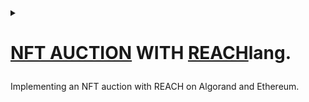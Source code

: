 <details>
<summary>
<h1>

[NFT AUCTION](https://github.com/BMscis/reach-tutorial/) WITH [REACH](https://docs.reach.sh/#reach-top)lang.
</h1>

Implementing an NFT auction with REACH on Algorand and Ethereum.
</summary>
<p>
<ol>
<li>
<details>
<summary>
<h2>
Introduction.
</h2>

What we are going to make.
</summary>
<p>

<ol>
<li>
<details>
<summary>
<h3>

Walk Through.
</h3>

Let's summarize what we will be implementing.
</summary>
<p>

1. A `Auctioneer` will initialize the contract and provide three variables:

    - An NFT Token.
    - An initial bid.
    - A time limit.

2. Once these variables are provided, the `Auctioneer` will then publish the contract onto the blockchain.

3. Thereafter, a `Bidder` will be able to connect to the contract and view the `token_id`, `initial_bid`, and `time_limit`.

4. If the `Bidder` accepts the wager, the `Bidder` will place a bid and call the backend.

5. The auction will continue until time-lapse hits.

6. At timeout :
    - The winner will receive the NFT.
    - The `Auctioneer` will receive the highest bid.
    - All `Bidders` who lost the auction will receive their funds back.

> NOTE :
> The `Auctioneer` is anyone who deploys the contract.

> The `Auctioneer` is a participant class that can take any acceptable variable name.

</p>
</details>
</li>
</ol>

</p>
</details>
</li>

<li>
<details>
<summary>
<h2>
Implementing the Backend.
</h2>

Let's see how we'll implement the reach backend.
</summary>
<p>

<ol>
<li>
<details>
<summary>
<h3>
        
Adding Reach [Expressions](https://docs.reach.sh/rsh/appinit/#ref-programs-appinit-exprs).
        
</h3>

Here we are going to add the various reach [initialization](https://docs.reach.sh/rsh/appinit/#init) options.
</summary>
<p>

<ol>
<li>

<details>
<summary>
<h4>

Creating a [Reach App](https://docs.reach.sh/rsh/module/#rsh_Reach.App)

</h4>
</summary>
<p>

**Reach.App** will contain all the code that we will need to create our contract.
> Let's add this into an `index.rsh` file.
```javascript
'reach 0.1';

export const main = Reach.App(() => {
    //setoptions
})

init();
```
***Let's go through the code to see what is happening.***
+ `reach 0.1;` indicates that this is a Reach program. You'll always have this at the top of every program.

+ `export const main` defines the main export from the program. When you compile, this is what the compiler will look at.

+  `init()` marks the deployment of the Reach program, which allows the program to start doing things.

</p>
</details>

</li>
<li>

<details>
<summary>
<h4>

Adding a [Participant](https://docs.reach.sh/model/#term_participant)
</h4>

A [Participant](https://docs.reach.sh/model/#term_participant) is a logical actor who takes part in a DApp and is associated with an account on the consensus network.

</summary>
<p>

A **Participant** is a class that represent an account connected to the contract as well as a user connected to the frontend.

```javascript
const Auctioneer = Participant('Auctioneer', {
        //Implement Auctioneer interact interface here.
});
```
***In this instance :***

- We are creating a `Participant` class called `Auctioneer`. 
- The `Auctioneer` will be the deployer of the contract onto the blockchain.

</p>
</details>

</li>

<li>
<details>
<summary>
<h4>

Adding it all to [`index.rsh`](https://raw.githubusercontent.com/BMscis/reach-tutorial/Documentation/Tutorial/Chapters/backend/1.AddingAParticipant/index.rsh)
</h4>

Let's add what we have so far into [`index.rsh`](https://raw.githubusercontent.com/BMscis/reach-tutorial/Documentation/Tutorial/Chapters/backend/1.AddingAParticipant/index.rsh).
</summary>
<p>

```javascript
'reach 0.1';

export const main = Reach.App(() => {

    //++ Add Auctioneer.
    const Auctioneer = Participant('Auctioneer', {
        //Implement Auctioneer interact interface here.
    });

    init();
});
```
> Note that functions added onto the Participant can only be called by the backend.
</p>
</li>
<li>

<details>
<summary>
<h4>

Adding a `Participant` Interface.
</h4>

In the next step, we'll add the auctioneer interface that will interact with
the frontend.

</summary>
<p>

- In order to implement the **Auction** the `Auctioneer` will have to  provide the following :

    > + An NFT token to be auctioned.
    > + A starting price for the auction.
    > + A duration for the auction.

- Once the `Auctioneer` provides this information, any `Bidder` can view the deployed contract on the blockchain.

***Let's add a function `getSale` in `index.rsh` that does just that.***

1. The `Auctioneer` will be responsible for providing NFT data from the frontend. So let's add this function to the Creators interface and call it `getSale()`.
    ```javascript
    //++ Add getSale function.
    getSale: Fun([], Object({
        nftId: Token,
        minBid: UInt,
        lenInBlocks: UInt,
    })),
    ```
    Let's decipher the `getSale()` function :
    > - `Fun([], UInt)` is a Reach function that takes no arguments and returns a UInt.

    > - `Object({nftId: Token,minBid: UInt,lenInBlocks: UInt,})` is a Reach object that has the following properties :
    
    > - `nftId` is `Type` token.
    > - `minBid` is `Type` UInt.
    > - `lenInBlocks` is `Type` UInt.

- Therefore, the `getSale()` function will be called by the backend, and it will expect the frontend to return an `Object` with the following properties :
    - `nftId`.
    - `minBid`.
    - `lenInBlocks`.

2. Once the contract has been published onto the blockchain, we will need to notify the `Auctioneer`'s frontend that the auction is ready to be deployed.

    ```javascript
    //++ Add auctionReady function.
    auctionReady: Fun([], Null)
    ```
3. We also need to allow the Auctioneer to see each bid in the auction.

    - SeeBid sends a `Bidder`.`Address` and the latest bid `UInt` to the frontend.

    ```javascript
    //++ Add seeBid function.
    seeBid: Fun([Address, UInt], Null),
    ```

4. Finally, we will also allow the auctioneer to see the outcome of the auction.

    ```javascript
    //++ Add showOutcome function.
    seeOutcome: Fun([], Object({
        winner: Address,
        bid: UInt,
    })),
    ```
    > `SeeOutcome` sends the winner `Address` and the bid `UInt` to the frontend.

Let's add these function into the `index.rsh` file.

[`index.rsh`](https://raw.githubusercontent.com/BMscis/reach-tutorial/Documentation/Tutorial/Chapters/backend/AddingAParticipantInterface/index.rsh)

> Add this to index.rsh.

```javascript
'reach 0.1';

export const main = Reach.App(() => {
    
    // Deployer of the contract.
    const Auctioneer = Participant('Auctioneer', {
        //++ Add getSale function.
        getSale: Fun([], Object({
            nftId: Token,
            minBid: UInt,
            lenInBlocks: UInt,
        })),
        //++ Add auctionReady function.
        auctionReady: Fun([], Null),

        //++ Add seeBid function.
        seeBid: Fun([Address, UInt], Null),

        //++ Add showOutcome function.
        showOutcome: Fun([Address, UInt], Null),
    });

    init();
});
```

</p>
</details>

</li>
<li>

<details>
<summary>
<h4>

Adding a `Bidder` Interface.
</h4>

The `Bidder` is an [API](https://docs.reach.sh/rsh/appinit/#rsh_API) that allows the frontend to interact with the backend.
</summary>
<p>

> This is how the function looks.

```javascript
//++ Add this function to the Bidder interface.

bid: Fun([UInt], Tuple(UInt,Address, UInt)),
```

Let's break down the `bid()` function :
- It takes in a `[UInt]` from the frontend, which is the bid amount.
- It returns a `Tuple(UInt,Address, UInt)` from the backend, which we will implement later.

</p>
</details>

</li>

<li>
<details>
<summary>
<h4>

Adding it all into [`index.rsh`](https://raw.githubusercontent.com/BMscis/reach-tutorial/Documentation/Tutorial/Chapters/backend/3.AddingABidderInterface/index.rsh)
</h4>

Adding the interfaces into the contract.
</summary>
<p>

[`index.rsh`](https://raw.githubusercontent.com/BMscis/reach-tutorial/Documentation/Tutorial/Chapters/backend/3.AddingABidderInterface/index.rsh)

```javascript
'reach 0.1';

export const main = Reach.App(() => {
    
    // Deployer of the contract.
    const Auctioneer = Participant('Auctioneer', {
        //getSale function.
        getSale: Fun([], Object({
            nftId: Token,
            minBid: UInt,
            lenInBlocks: UInt,
        })),
        //auctionReady function.
        auctionReady: Fun([], Null),

        //seeBid function.
        seeBid: Fun([Address, UInt], Null),

        //showOutcome function.
        showOutcome: Fun([Address, UInt], Null),
    });

    // Any subsequent bidder.
    const Bidder = API('Bidder', {
        //Bidder interface.
        bid: Fun([UInt], Tuple(UInt,Address, UInt)),
    });
    
    init();
});
```
</p>
</details>
</li>
</ol>

</p>
</details>
</li>
<li>
<details>
<summary>
<h3>

Working with [Reach Steps](https://docs.reach.sh/rsh/step/).
</h3>
</summary>
<p>
<ol>
<li>

<details>
<summary>
<h4>

[Local Step](https://docs.reach.sh/rsh/step/)
</h4>

A local step refers to an action taken by a single `Participant` outside the blockchain.

Each reach program is in a [local step](https://docs.reach.sh/rsh/local/) after `initialization`.
</summary>
<p>

Since we are building a NFT-auction, we need a NFT to be auctioned. 

As described in the beginning, we will need :

- Nft Id
- Nft price
- Auction duration

All this information will be provided by the `Auctioneer` `Participant`. To make sure that the `Auctioneer` is the only one who can provide this information, we will use a `Local Step` to do so.

`Reach` provides us with an [`only`](https://docs.reach.sh/rsh/step/#ref-programs-only-step) method that we can use to do so.

```javascript
Auctioneer.only(() => {
    const {nftId, minBid, lenInBlocks} = declassify(interact.getSale());
});
```
Let's break it down:
- `Auctioneer.only(() => {...})` is a `Local Step` that only allows the `Auctioneer` to access the `getSale()` function we created above.

- `{nftId, minBid, lenInBlocks}` is the declassified `Object` that is returned from the `getSale()` function.

- The [declassify](https://docs.reach.sh/rsh/local/#declassify) function makes the return value known.

- The [interact](https://docs.reach.sh/rsh/local/#interact) function notifies the frontend and awaits for a response.

Now that we have the `nftId`, `minBid`, and `lenInBlocks`, we can publish this information onto the contract.

> Let's add this to [`index.rsh`](https://raw.githubusercontent.com/BMscis/reach-tutorial/Documentation/Tutorial/Chapters/backend/4.AddingALocalStep/index.rsh).

```javascript
'reach 0.1';

export const main = Reach.App(() => {
    
    // Deployer of the contract.
    const Auctioneer = Participant('Auctioneer', {
        //getSale function.
        getSale: Fun([], Object({
            nftId: Token,
            minBid: UInt,
            lenInBlocks: UInt,
        })),
        //auctionReady function.
        auctionReady: Fun([], Null),

        //seeBid function.
        seeBid: Fun([Address, UInt], Null),

        //showOutcome function.
        showOutcome: Fun([Address, UInt], Null),
    });

    // Any subsequent bidder.
    const Bidder = API('Bidder', {
        //Bidder interface.
        bid: Fun([UInt], Tuple(UInt,Address, UInt)),
    });
    
    init();

    //++ Add declassify function.
    Auctioneer.only(() => {
        const {nftId, minBid, lenInBlocks} = declassify(interact.getSale());
    });
});
```
</p>
</details>

</li>
<li>

<details>
<summary>
<h4>

[Consensus Step](https://docs.reach.sh/rsh/consensus/)
</h4>

A consensus steps occurs on the blockchain network for all participants to see.
</summary>
<p>

After the `init()` reach is always in a `local step`. In order to achieve 
consensus, we need to call [consensus functions](https://docs.reach.sh/rsh/step/#publish---pay---when--and--timeout) :

- [Publish](https://docs.reach.sh/rsh/step/#publish---pay---when--and--timeout) can be used to deploy information to the contract and will push the contract into a consensus state.
- [Pay](https://docs.reach.sh/rsh/step/#publish---pay---when--and--timeout), which is paying fees to the contract will also push the contract into a consensus state.

Since we now know the `nftId`, `minBid`, and `lenInBlocks`, we can publish this information onto the contract.

```javascript
Auctioneer.publish(nftId, minBid, lenInBlocks);
```

In order to get back into a local step and allow the Auctioneer to send the NFT into the contract, we will use [`commit`](https://docs.reach.sh/rsh/consensus/#rsh_commit) which pushes the reach into a local step.

We will also specify the number of tokens to send to the contract. We will set the amount to one since it is a unique NFT, then pay it to the contract.

```javascript
const amt = 1;

commit();

Auctioneer.pay([[amt, nftId]]);

Auctioneer.interact.auctionReady();
```
Then finally, we will `interact` with the frontend to notify the `Auctioneer` that the auction is ready.

> This is how [`index.rsh`](https://raw.githubusercontent.com/BMscis/reach-tutorial/Documentation/Tutorial/Chapters/backend/5.AddingAConsensusStep/index.rsh) looks like.

```javascript
'reach 0.1';

export const main = Reach.App(() => {
    
    // Deployer of the contract.
    const Auctioneer = Participant('Auctioneer', {
        //getSale function.
        getSale: Fun([], Object({
            nftId: Token,
            minBid: UInt,
            lenInBlocks: UInt,
        })),
        //auctionReady function.
        auctionReady: Fun([], Null),

        //seeBid function.
        seeBid: Fun([Address, UInt], Null),

        //showOutcome function.
        showOutcome: Fun([Address, UInt], Null),
    });

    // Any subsequent bidder.
    const Bidder = API('Bidder', {
        //Bidder interface.
        bid: Fun([UInt], Tuple(UInt,Address, UInt)),
    });
    
    init();

    //declassify function.
    Auctioneer.only(() => {
        const {nftId, minBid, lenInBlocks} = declassify(interact.getSale());
    });

    //++ Add publish contract.
    Auctioneer.publish(nftId, minBid, lenInBlocks);

    //++ Add NFT amount.
    const amt = 1;

    //++ Add step into local-step.
    commit();

    //++ Add send NFT to contract.
    Auctioneer.pay([[amt, nftId]]);

    //++ Add notify frontend that contract is ready.
    Auctioneer.interact.auctionReady();
});
```

</p>
</details>

</li>
<li>
<details>
<summary>
<h4>

Using Reach [Checks](https://docs.reach.sh/rsh/compute/#rsh_assert)

</h4>

Here we will `assert` that the contract balance and consensus time has changed.
</summary>
<p>

Reach provides various checks that we can use to check the current state of the contract.

We can use reach [assert](https://docs.reach.sh/rsh/compute/#rsh_assert) to check wether the `amt` we paid above has been reflected.

```javascript
assert(balance(nftId) == amt, "balance of NFT is wrong");
```
- Here we are using a [balance](https://docs.reach.sh/rsh/compute/#rsh_balance) primitive to check the balance of the NFT. if we call `balance()` without a passing a parameter, we will get the balance of the contract.

Also, we will check the [last consensus time](https://docs.reach.sh/rsh/compute/#rsh_lastConsensusTime). Last consensus time checks the last time the contract was in consensus : The last time the contract used a `publish` or `pay` step.

```javascript
const lastConsensus = lastConsensusTime();
```
- This is how we use the [last consensus time](https://docs.reach.sh/rsh/compute/#rsh_lastConsensusTime) primitive to check the last consensus time.

We can also set the length of the auction by taking the last consensus time and adding lenInBlocks to it.

```javascript
const end = lastConsensus + lenInBlocks;
```

</p>
</details>
</li>

<li>
<details>
<summary>
<h4>

Adding it all into [`index.rsh`](https://raw.githubusercontent.com/BMscis/reach-tutorial/Documentation/Tutorial/Chapters/backend/6.AddingReachChecks/index.rsh)
</h4>

This is how your [`index.rsh`](https://raw.githubusercontent.com/BMscis/reach-tutorial/Documentation/Tutorial/Chapters/backend/6.AddingReachChecks/index.rsh) should look like.
</summary>
<p>

```javascript
'reach 0.1';

export const main = Reach.App(() => {
    
    // Deployer of the contract.
    const Auctioneer = Participant('Auctioneer', {
        //getSale function.
        getSale: Fun([], Object({
            nftId: Token,
            minBid: UInt,
            lenInBlocks: UInt,
        })),
        //auctionReady function.
        auctionReady: Fun([], Null),

        //seeBid function.
        seeBid: Fun([Address, UInt], Null),

        //showOutcome function.
        showOutcome: Fun([Address, UInt], Null),
    });

    // Any subsequent bidder.
    const Bidder = API('Bidder', {
        //Bidder interface.
        bid: Fun([UInt], Tuple(UInt,Address, UInt)),
    });
    
    init();

    //declassify function.
    Auctioneer.only(() => {
        const {nftId, minBid, lenInBlocks} = declassify(interact.getSale());
    });

    //publish contract.
    Auctioneer.publish(nftId, minBid, lenInBlocks);

    //NFT amount.
    const amt = 1;

    //step into local-step.
    commit();

    //send NFT to contract.
    Auctioneer.pay([[amt, nftId]]);

    //notify frontend that contract is ready.
    Auctioneer.interact.auctionReady();

    //++ Add assertion to check NFT balance
    assert(balance(nftId) == amt, "balance of NFT is wrong");

    //++ Add checkpoint to set last publish time.
    const lastConsensus = lastConsensusTime();

    //++ Add blocktime to set auction duration.
    const end = lastConsensus + lenInBlocks;
});
```
</p>
</details>
</li>
</ol>
</p>
</details>
</li>
<li>
<details>
<summary>
<h3>

Adding [Parallel Reduce](https://docs.reach.sh/rsh/consensus/#parallelreduce).

</h3>

Here we implement a [parallel reduce](https://docs.reach.sh/rsh/consensus/#parallelreduce) to run the auction until auction time runs out.
</summary>
<p>

1. All `Bidder`s will be competing against each other to make the highest bid while simultaneously racing against the auction time. 

2. We will use a `while` loop that keeps the auction active as long as the auction time is not over.

3. Every time a bidder bids higher than the previous bid price, the previous bidder will be reimbursed.

4. At the end, the parallel reduce will force a single result.

Let's see how this will look.

<p>
<ol>
<li>
<details>
<summary>
<h4>

Adding parallel reduce.
</h4>

We first create a list that will be used in the parallel reduce.
</summary>

```javascript
const [highestBidder, lastPrice, isFirstBid] = [0, 0, 0];
```
- Every round of the loop, we will be checking and setting the highest bid, the highest bidder address and whether it is the first bid.

> Since the `Auctioneer` will be the first bidder, we will set the `highestBidder` to the `Auctioneer` address. Set the `lastPrice` to the `minBid` and `isFirstBid` to `true`.

```javascript
const [highestBidder, lastPrice, isFirstBid] = [Auctioneer, minBid, true];
```

> Now let's plug this into the `parallelReduce` function.

```javascript
const [highestBidder, lastPrice, isFirstBid] = parallelReduce([Auctioneer, minBid, true])
```
</details>
</li>
<li>
<details>
<summary>
<h4>

Adding an [Invariant](https://docs.reach.sh/rsh/consensus/#rsh_parallelReduce.invariant)
</h4>
</summary>

A while loop can execute a block of code as long as a specified condition is true. Thus, the invariant value should be a `true` value that is set at the start of a loop and changes only when the auction is done.

```javascript
const [highestBidder, lastPrice, isFirstBid] = parallelReduce([Auctioneer, minBid, true])
    .invariant(balance(nftId) == amt && balance() == (isFirstBid ? 0 : lastPrice))
```
- Here, the invariant is true as long as the balance of the NFT is equal to one, thus the contract still holds the NFT.

- It also checks whether it is the first bid or not. If so then the contract balance is 0, otherwise the contract balance is equal to the last bid price.

</details>
</li>

<li>
<details>
<summary>
<h4>

Using a [while](https://docs.reach.sh/rsh/consensus/#while) loop.
</h4>

A while loop will run until the last consensus time is less than the end time.
</summary>

```javascript
const [highestBidder, lastPrice, isFirstBid] = parallelReduce([Auctioneer, minBid, true])
    .invariant(balance(nftId) == amt && balance() == (isFirstBid ? 0 : lastPrice))
    .while(lastConsensusTime() < end)
```

While the loop is `true`, let's accept bids. Parallel reduce uses `components` to allow `participants` and `api`'s to individually access functions.

</details>
</li>
    
<li>
<details>
<summary>
<h4>

Using an [`API`](https://docs.reach.sh/rsh/consensus/#p_27)
</h4>

Here, we use [`.api()`](https://docs.reach.sh/rsh/consensus/#p_27) to allow bidders to place bids.
</summary>


- An `API_EXPR` is used to access the `Bidder` API `bid` function.

```javascript
.api(Bidder.bid ....
```
- An [`ASSUME_EXPR`] evaluates a claim that resolves to true.

```javascript
.api(Bidder.bid,
((bid) => { assume(bid > lastPrice, "bid is too low"); }),
```

> Here we are testing whether the bid is higher than the last price.

- `PAY_EXPR` is used to pay the wager to the contract.

```javascript
.api(Bidder.bid,
((bid) => { assume(bid > lastPrice, "bid is too low"); })
((bid) => bid),
```

- `CONSENSUS_EXPR` is used to update the consensus state of the contract to notify the bidder of the bid.

```javascript
.api(Bidder.bid,
    ((bid) => { assume(bid > lastPrice, "bid is too low"); }),
    ((bid) => bid),
    ((bid, notify) => {
        require(bid > lastPrice, "bid is too low");
        notify([bid,highestBidder, lastPrice]);
        if ( ! isFirstBid ) {
            transfer(lastPrice).to(highestBidder);
        }
        Auctioneer.interact.seeBid(this, bid);
        return [this, bid, false];
    })
)
```

- Here we are using [require](https://docs.reach.sh/rsh/consensus/#rsh_require) to ensure that the bid is higher than the last placed bid.

- We will `notify` the bidder frontend of the `bid` placed, the `highestBidder` and the `lastPrice`.

- We are checking if `isFirstBid` is `false`. If it is, we will reimburse the `lastPrice` back to the last bidder.

- We are also interaction with the `Auctioneer` frontend to notify it of the bid.

- We finally return the `bidder`, the `bid` and setting `isFirstBid` to false.

</details>
</li>

<li>
<details>
<summary>
<h4>

Setting auction [timeout](https://docs.reach.sh/rsh/consensus/#rsh_parallelReduce.timeout).
</h4>

Reach `timeout` will be called once the auction time reaches. `timeout` takes a parameter `blocktime` and a function once the timeout is reached.
</summary>

```javascript

.timeout(absoluteTime(end), () => {
    Auctioneer.publish()
    return [highestBidder, lastPrice, isFirstBid]; 
});
```

- [absoluteTime](https://docs.reach.sh/rsh/compute/#rsh_absoluteTime) gets the absolute time of the blockchain.

- Once the auction time ends, the `Auctioneer` will `publish` the information onto the blockchain and returns the `highestBidder`, `lastPrice` and `isFirstBid`.

This is how the full parallel reduce looks.

</details>
</li>

<li>
<details>
<summary>
<h4> 
Putting the auction together.
</h4>
</summary>

```javascript
const [highestBidder, lastPrice, isFirstBid] = parallelReduce([Auctioneer, minBid, true])
.invariant(balance(nftId) == amt && balance() == (isFirstBid ? 0 : lastPrice))
.while(lastConsensusTime() < end)
.api(Bidder.bid,
((bid) => { assume(bid > lastPrice, "bid is too low"); }),
((bid) => bid),
((bid, notify) => {
    require(bid > lastPrice, "bid is too low");
    notify([bid,highestBidder, lastPrice]);
    if ( ! isFirstBid ) {
        transfer(lastPrice).to(highestBidder);
    }
    Auctioneer.interact.seeBid(this, bid);
    return [this, bid, false];
})
).timeout(absoluteTime(end), () => {
    Auctioneer.publish()
    return [highestBidder, lastPrice, isFirstBid]; 
});
```

</details>
</li>

<li>
<details>
<summary>
<h4>

Adding it all into [`index.rsh`](https://raw.githubusercontent.com/BMscis/reach-tutorial/Documentation/Tutorial/Chapters/backend/7.AddingParallelReduce/index.rsh).
</h4>

This is how your [`index.rsh`](https://raw.githubusercontent.com/BMscis/reach-tutorial/Documentation/Tutorial/Chapters/backend/7.AddingParallelReduce/index.rsh) should be looking like.
</summary>
<p>

```javascript

'reach 0.1';

export const main = Reach.App(() => {
    
    // Deployer of the contract.
    const Auctioneer = Participant('Auctioneer', {
        //getSale function.
        getSale: Fun([], Object({
            nftId: Token,
            minBid: UInt,
            lenInBlocks: UInt,
        })),
        //auctionReady function.
        auctionReady: Fun([], Null),

        //seeBid function.
        seeBid: Fun([Address, UInt], Null),

        //showOutcome function.
        showOutcome: Fun([Address, UInt], Null),
    });

    // Any subsequent bidder.
    const Bidder = API('Bidder', {
        //Bidder interface.
        bid: Fun([UInt], Tuple(UInt,Address, UInt)),
    });
    
    init();

    //declassify function.
    Auctioneer.only(() => {
        const {nftId, minBid, lenInBlocks} = declassify(interact.getSale());
    });

    //publish contract.
    Auctioneer.publish(nftId, minBid, lenInBlocks);

    //NFT amount.
    const amt = 1;

    //step into local-step.
    commit();

    //send NFT to contract.
    Auctioneer.pay([[amt, nftId]]);

    //notify frontend that contract is ready.
    Auctioneer.interact.auctionReady();

    // assertion to check NFT balance
    assert(balance(nftId) == amt, "balance of NFT is wrong");

    // checkpoint to set last publish time.
    const lastConsensus = lastConsensusTime();

    // blocktime to set auction duration.
    const end = lastConsensus + lenInBlocks;

    //++ Add parallel reduce
    const [highestBidder, lastPrice, isFirstBid] = parallelReduce([Auctioneer, minBid, true])
    .invariant(balance(nftId) == amt && balance() == (isFirstBid ? 0 : lastPrice))
    .while(lastConsensusTime() < end)
    .api(Bidder.bid,
    ((bid) => { assume(bid > lastPrice, "bid is too low"); }),
    ((bid) => bid),
    ((bid, notify) => {
        require(bid > lastPrice, "bid is too low");
        notify([bid,highestBidder, lastPrice]);
        if ( ! isFirstBid ) {
            transfer(lastPrice).to(highestBidder);
        }
        Auctioneer.interact.seeBid(this, bid);
        return [this, bid, false];
    })
    ).timeout(absoluteTime(end), () => {
        Auctioneer.publish()
        return [highestBidder, lastPrice, isFirstBid]; 
    });
});

```
</p>
</details>
</ol>
</p>
</details>
</li>
<li>
<details>
<summary>
<h3>

Setting up onwership [Transfer](https://docs.reach.sh/rsh/consensus/#rsh_transfer)
</h3>

Transferring the NFT to the winner of the auction.
</summary>
<p>

[Transfer](https://docs.reach.sh/rsh/consensus/#transfer) is a consensus step that transfers ownership of contract tokens.

After the contract has determined the winner of the auction, we transfer the NFT to the winner.

```javascript
transfer(amt, nftId).to(highestBidder);
```

Then we transfer the highest bid, to the `Auctioneer` of the NFT.

```javascript
if ( ! isFirstBid ) { transfer(lastPrice).to(Auctioneer); }
```
Finally, we notify the `Auctioneer` frontend of the auction results.

```javascript
Auctioneer.interact.showOutcome(highestBidder, lastPrice);
```
`commit` back to a local state and `exit` the contract.

```javascript
commit();

exit();
```

</p>
</details>
</li>

<li>
<details>
<summary>
<h3>

Here's the complete [Backend](https://raw.githubusercontent.com/BMscis/reach-tutorial/Documentation/Tutorial/Chapters/backend/7.AddingParallelReduce/index.rsh)
</h3>

This is how your final [`index.rsh`](https://raw.githubusercontent.com/BMscis/reach-tutorial/Documentation/Tutorial/Full/index.rsh) should be looking like.
</summary>
<p>

```javascript
'reach 0.1';

export const main = Reach.App(() => {
    
    // Deployer of the contract.
    const Auctioneer = Participant('Auctioneer', {
        //getSale function.
        getSale: Fun([], Object({
            nftId: Token,
            minBid: UInt,
            lenInBlocks: UInt,
        })),
        //auctionReady function.
        auctionReady: Fun([], Null),

        //seeBid function.
        seeBid: Fun([Address, UInt], Null),

        //showOutcome function.
        showOutcome: Fun([Address, UInt], Null),
    });

    // Any subsequent bidder.
    const Bidder = API('Bidder', {
        //Bidder interface.
        bid: Fun([UInt], Tuple(UInt,Address, UInt)),
    });
    
    init();

    //declassify function.
    Auctioneer.only(() => {
        const {nftId, minBid, lenInBlocks} = declassify(interact.getSale());
    });

    //publish contract.
    Auctioneer.publish(nftId, minBid, lenInBlocks);

    //NFT amount.
    const amt = 1;

    //step into local-step.
    commit();

    //send NFT to contract.
    Auctioneer.pay([[amt, nftId]]);

    //notify frontend that contract is ready.
    Auctioneer.interact.auctionReady();

    // assertion to check NFT balance
    assert(balance(nftId) == amt, "balance of NFT is wrong");

    // checkpoint to set last publish time.
    const lastConsensus = lastConsensusTime();

    // blocktime to set auction duration.
    const end = lastConsensus + lenInBlocks;

    // parallel reduce
    const [highestBidder, lastPrice, isFirstBid] = parallelReduce([Auctioneer, minBid, true])
    .invariant(balance(nftId) == amt && balance() == (isFirstBid ? 0 : lastPrice))
    .while(lastConsensusTime() < end)
    .api(Bidder.bid,
    ((bid) => { assume(bid > lastPrice, "bid is too low"); }),
    ((bid) => bid),
    ((bid, notify) => {
        require(bid > lastPrice, "bid is too low");
        notify([bid,highestBidder, lastPrice]);
        if ( ! isFirstBid ) {
            transfer(lastPrice).to(highestBidder);
        }
        Auctioneer.interact.seeBid(this, bid);
        return [this, bid, false];
    })
    ).timeout(absoluteTime(end), () => {
        Auctioneer.publish()
        return [highestBidder, lastPrice, isFirstBid]; 
    });

    // Transfer
    if ( ! isFirstBid ) { transfer(lastPrice).to(Auctioneer); }

    // auctioneer show outcome.
    Auctioneer.interact.showOutcome(highestBidder, lastPrice);

    // step to local-step.
    commit();

    // exit contract.
    exit();
});
```
</p>
</details>
</li>
</ol>

</p>
</details>
</li>
<li>
<details>
<summary>
<h2>

Implementing the Frontend.
</h2>

Let's see how we'll connect the backend the frontend.
</summary>
<p>

<ol>
<li>
<details>
<summary>
<h3>

Importing the dependencies.

</h3>

We need to import the [Reach Standard Library](https://docs.reach.sh/frontend/#js_stdlib.withDisconnect) module for JavaScript.
</summary>
<p>


```javascript
import { loadStdlib } from '@reach-sh/stdlib';
```
> `loadStdlib` is a function that will load the standard library dynamically based on the [`REACH_CONNECTOR_MODE`](https://docs.reach.sh/tool/#cmd_REACH_CONNECTOR_MODE) environment variable.

> You can also pass in a `REACH_CONNECTOR_MODE` variable directly to `loadStdlib` if you want to override the default.

```javascript
// connector can be 'ETH', 'ALGO', or 'CFX'
const stdlib = await loadStdlib("ALGO");
```

We also need to import the backend.

- Once we run :
```shell
./reach compile
```
Reach will transpile the `index.rsh` file to `index.main.mjs` and output it to `build/index.main.mjs`. The `index.main.mjs` file will contain all the code we need to interact with our backend contract. We can now import `index.main.mjs` into our application

```javascript
import * as backend from './build/index.main.mjs';
```
</p>
</details>
</li>
<li>
<details>
<summary>
<h3>

Adding code to [`index.mjs`](https://raw.githubusercontent.com/BMscis/reach-tutorial/Documentation/Tutorial/Chapters/frontend/1.ImportingDependencies/index.mjs).
</h3>

Let's add what we have done so far into the [`index.mjs`](https://raw.githubusercontent.com/BMscis/reach-tutorial/Documentation/Tutorial/Chapters/frontend/1.ImportingDependencies/index.mjs).
</summary>
<p>

> This is how it looks.

```javascript
//++ Add Import reach stdlib
import { loadStdlib } from '@reach-sh/stdlib';

//++ Add Import contract backend
import * as backend from './build/index.main.mjs';

//++ Add Load stdlib
const stdlib = loadStdlib();
```
</p>
</details>
</li>
<li>
<details>
<summary>
<h3>

Adding a `Auctioneer` `Participant` Test Account.
</h3>

Let's add a test account to our [`index.mjs`]((https://raw.githubusercontent.com/BMscis/reach-tutorial/Documentation/Tutorial/Chapters/frontend/2.AddingAParticipantTestAccount/index.mjs)) file.
</summary>
<p>

We will use reach standard library to create a test account with a starting balance of 100 network tokens.

```javascript
//++Add generate starting balance
const startingBalance = stdlib.parseCurrency(100);

//++Add create test account
const accCreator = await stdlib.newTestAccount(startingBalance);
```

</p>
</details>
</li>
<li>
<details>
<summary>
<h3>

Creating a NFT with [launchtoken](https://docs.reach.sh/frontend/#js_launchToken)

</h3>

Adding an NFT to our [`index.mjs`]((https://raw.githubusercontent.com/BMscis/reach-tutorial/Documentation/Tutorial/Chapters/frontend/3.CreatingANFT/index.mjs)) file.
</summary>
<p>

If we take a look at `index.rsh` we see that the `Auctioneer`.`getSale` function expects a `nftId`, a `minBid` and `lenInBlocks` as parameters.

> Reach Standard Library provides a [`launchToken`](https://docs.reach.sh/frontend/#js_launchToken) function that can handle creating a network token.

```javascript
const theNFT = await stdlib.launchToken(accCreator, "bumple", "NFT", { supply: 1 });
```
Let's decipher the parameters :
- `Account` = `launchToken` expects the account of the auctioneer of the token. In our instance, `accCreator` is the auctioneer of the token.
- `name` = `launchToken` expects the name of the token. In our instance, `bumple` is the name of the token.
- `sym` = `launchToken` expects the symbol of the token. In our instance, `NFT` is the symbol of the token.
- `opts` = `launchToken` expects an object of options if any. In our instance, `{ supply: 1 }` is the option since we only require unique instance of the NFT.

</p>
</details>        
</li>
<li>

<details>
<summary>
<h3>

Connecting the `Auctioneer` `Participant` to the Backend.

</h3>

Let's see how to connect the `Auctioneer` `Participant` to the backend and add it into our [`index.mjs`](https://raw.githubusercontent.com/BMscis/reach-tutorial/Documentation/Tutorial/Chapters/frontend/4.ConnectingTheCreatorToTheBackend/index.mjs).
</summary>
<p>

<ol>
<li>
<details>
<summary>
<h4>
Connecting the test account to the backend.
</h4>

Now we will connect the test account to the backend.
</summary>
<p>

```javascript
//++ Add connect account to backend contract.
const ctcCreator = accCreator.contract(backend);
```
> `accCreator.contract(backend);` returns a ***Reach Contract*** that contains the contract address.
</p>
</details>
</li>

<li>
<details>
<summary>
<H4>
Connecting to the Interface.
</H4>

We can now connect to the backend `Auctioneer` interface with :
</summary>
<p>

```javascript
//++ Add setting up the `Auctioneer` interface.
await ctcCreator.participants.Auctioneer({
    // Specify Auctioneer interact interface here
})
```
> `await ctcCreator.participants.Auctioneer` will connect the backend `Auctioneer` interface with the `accCreator`.

> Before we do that, we need to implement the `Auctioneer` interface that we defined in [`index.rsh`](https://raw.githubusercontent.com/BMscis/reach-tutorial/Documentation/Tutorial/Chapters/backend/4.AddingALocalStep/index.rsh).
</p>
</details>
</li>

<li>
<details>
<summary>
<H4>

Implementing the `getSale` function.
</H4>

`getSale` function requires three parameters : `nftId`, `minBid` and `lenInBlocks`.
</summary>
<p>

```javascript
//++ Add NFT params expected by the `getSale` function.
const nftId = theNFT.id
const minBid = stdlib.parseCurrency(2);
let lenInBlocks = 10;
```
- We are getting the `nftId` from the NFT we created earlier.
- The minimum bid is 2 network tokens.
- The number of blocks before the auction ends is 10.


```javascript
//++ Add putting them in an object.
const params = { 
nftId:nftId,
minBid:minBid,
lenInBlocks:lenInBlocks,
};
```
> Since the `getSale` function expects an object, we need to create an object with the parameters.
    
</p>
</details>
</li>

<li>
<details>
<summary>
<H4>

Adding `getSale` to the interface.
</H4>

Let's add the `params` object to the `Auctioneer` interface.
</summary>
<p>

```javascript
//++ Add setting up the `Auctioneer` interface.
await ctcCreator.participants.Auctioneer({
    // ++ Add get sale function.
    getSale: () => {
        return params;
    },
})
```
</p>
</details>
</li>

<li>
<details>
<summary>
<H4>

Adding `seeBid` function to the frontend.
</H4>

Connecting the `Auctioneer` `Participant` to the frontend.
</summary>
<p>

Ass you recall, the `seeBid` function from the [`backend`](https://raw.githubusercontent.com/BMscis/reach-tutorial/Documentation/Tutorial/Chapters/backend/4.AddingALocalStep/index.rsh) sends an `Address` and a `UInt` to the frontend.

```javascript
await ctcCreator.participants.Auctioneer({
    // ++ Add get sale function.
    getSale: () => {
        return params;
    },
    // ++ Add seeBid function.
    seeBid: (who, amt) => {
        let newBidder = stdlib.formatAddress(who)
        let newBid = stdlib.formatCurrency(amt)
        console.log(`Auctioneer saw that ${newBidder} bid ${newBid}.`);
    },
})
```
    
</p>
</details>
</li>

<li>
<details>
<summary>
<H4>

Adding the `showOutcome` function to the frontend.
</H4>

Connecting the `Auctioneer` `Participant` to the frontend.
</summary>
<p>

The `showOutcome` function will notify the frontend, when the contract is ready to begin the auction.

```javascript
await ctcCreator.participants.Auctioneer({
    // ++ Add get sale function.
    getSale: () => {
        return params;
    },
    // ++ Add seeBid function.
    seeBid: (who, amt) => {
        let newBidder = stdlib.formatAddress(who)
        let newBid = stdlib.formatCurrency(amt)
        console.log(`Auctioneer saw that ${newBidder} bid ${newBid}.`);
    },
    // ++ Add showOutcome function.
    showOutcome: (winner, amt) => {
        let newWinner = stdlib.formatAddress(winner)
        let newAmt = stdlib.formatCurrency(amt)
        console.log(`Auctioneer saw that ${newWinner} won with ${newAmt}`)
    }
})

```
</p>
</details>
</li>

<li>
<details>
<summary>
<H4>

Summing it all up.
</H4>

Adding it all to [`index.mjs`](https://raw.githubusercontent.com/BMscis/reach-tutorial/Documentation/Tutorial/Chapters/frontend/4.ConnectingTheCreatorToTheBackend/index.mjs).
</summary>
<p>

Adding it all up, this is how the [`index.rhs`](https://raw.githubusercontent.com/BMscis/reach-tutorial/Documentation/Tutorial/Chapters/backend/4.AddingALocalStep/index.rsh) interface looks.

```javascript
// Import reach stdlib
import { loadStdlib } from '@reach-sh/stdlib';

// Import contract backend
import * as backend from './build/index.main.mjs';

// Load stdlib
const stdlib = loadStdlib();

// generate starting balance
const startingBalance = stdlib.parseCurrency(100);

// create test account
const accCreator = await stdlib.newTestAccount(startingBalance);

// NFT asset.
const theNFT = await stdlib.launchToken(accCreator, "bumple", "NFT", { supply: 1 });

//++ Add connect account to backend contract.
const ctcCreator = accCreator.contract(backend);

//++ Add NFT params expected by the `getSale` function.
const nftId = theNFT.id
const minBid = stdlib.parseCurrency(2);
let lenInBlocks = 10;

//++ Add putting them in an object.
const params = { 
    nftId:nftId,
    minBid:minBid,
    lenInBlocks:lenInBlocks,
};

//++ Add setting up the `Auctioneer` interface.
await ctcCreator.participants.Auctioneer({
    // ++ Add get sale function.
    getSale: () => {
        return params;
    },
    // ++ Add seeBid function.
    seeBid: (who, amt) => {
        let newBidder = stdlib.formatAddress(who)
        let newBid = stdlib.formatCurrency(amt)
        console.log(`Auctioneer saw that ${newBidder} bid ${newBid}.`);
    },
    // ++ Add showOutcome function.
    showOutcome: (winner, amt) => {
        let newWinner = stdlib.formatAddress(winner)
        let newAmt = stdlib.formatCurrency(amt)
        console.log(`Auctioneer saw that ${newWinner} won with ${newAmt}`)
    }
})
```
</p>
</details>
</li>

</ol>
</p>
</details>
</li>
<li>
<details>
<summary>
<h3>

Adding a `Bidder` Test Account.
</h3>

This how a bidder test account will look like.
</summary>
<p>

Let's create a test account for the `Bidder` `api` just as we did with the `Auctioneer`.

```javascript
// ++ Add test currrency.
const startingBalance = stdlib.parseCurrency(100);
// create test account
const accBidder = await stdlib.newTestAccount(startingBalance);
```

</p>
</details>
</li>
<li>
<details>
<summary>
<h3>

Connecting the `Bidder` `API` to the Backend.

</h3>

This is how the `Bidder` will interact with the contract.
</summary>
<p>

<ol>
<li>
<details>
<summary>
<H4>

Connecting to the Contract.
</H4>

Let's connect the `Bidder` to the backend.
</summary>
<p>


In order to connect the `Bidder` `API` to the backend, we need to get the contract `address` that was created by the `Auctioneer` :

```javascript
// remember this line
const ctcCreator = accCreator.contract(backend);
```
> Reach provides a [`ctc.getInfo`](https://docs.reach.sh/frontend/#js_getInfo) function that returns the contract address.

```javascript
const ctc = accBidder.contract(backend, ctcCreator.getInfo());
```
- Here we are calling the `accBidder.contract` function and passing the backend and contract address.
</p>
</details>
</li>

<li>
<details>
<summary>
<H4>

Accepting the token.
</H4>

The `Bidder` will have to accept the token in order transact with the contract.
</summary>
<p>


The `Bidder` must also allow their account to accept the NFT Token.
Reach provides a [`tokenAccept`](https://docs.reach.sh/frontend/#js_tokenAccepted) function that does just that.

```javascript
await acc.tokenAccept(nftId);
```
- Here we are calling the `tokenAccept` function and passing the `nftId` of the token.
</p>
</details>
</li>

<li>
<details>
<summary>
<h3>

Adding A Bidder Interface.
</h3>

We are now ready to add a `Bidder` interface to the frontend to test the auction.
</summary>
<ol>

<li>
<details>
<summary>
<H4>

Adding an Auction Function.
</H4>

Creating test bidders.
</summary>
<p>


We are going to put all our `Bidders` into an `async` function and allow each `Bidder` to connect to the backend contract. But before we do that, let's look at how an actor other than the `Auctioneer`/Deployer connects to the backend contract.

```javascript

let done = false;
const bidders = [];
const startBidders = async () => {
    let bid = minBid;
    const runBidder = async (who) => {
        const inc = stdlib.parseCurrency(Math.random() * 10);
        bid = bid.add(inc);

        const accBidder = await stdlib.newTestAccount(startingBalance);
        accBidder.setDebugLabel(who);
        
        await accBidder.tokenAccept(nftId);
        bidders.push([who, accBidder]);
        const ctc = accBidder.contract(backend, ctcCreator.getInfo());
        const getBal = async () => stdlib.formatCurrency(await stdlib.balanceOf(accBidder));

        console.log(`${who} decides to bid ${stdlib.formatCurrency(bid)}.`);
        console.log(`${who} balance before is ${await getBal()}`);
        try {
            const [ latestBid,lastBidder, lastBid ] = await ctc.apis.Bidder.bid(bid);
            console.log(`${who} out bid ${lastBidder} who bid ${stdlib.formatCurrency(lastBid)}. with ${stdlib.formatCurrency(latestBid)}`);
        } catch (e) {
            console.log(`${who} failed to bid, because ${e} is too high`);
        }
        console.log(`${who} balance after is ${await getBal()}`);
    };

    await runBidder('Alice');
    await runBidder('Bob');
    await runBidder('Claire');
    while ( ! done ) {
        await stdlib.wait(1);
    }
};

```
- `let done = false;` will be used to call wait on the contract until the auction is over.

- `const bidders = [];`

- `const startBidders` will be called by the Auctioneer once the auction is ready.

-  `let bid = minBid;`

- `const runBidder()`

- `const inc = stdlib.parseCurrency(Math.random() * 10);` uses reach to generate a random number between 0 and 10.

- `bid = bid.add(inc);` adds the random number to the current bid to create a unique bid for each `Bidder`.

- `const accBidder = await stdlib.newTestAccount(startingBalance);` creates a new account for the `Bidder`.

- `accBidder.setDebugLabel(who);` sets the debug label for the `Bidder`, with a unique `Bidder` name.

- `await accBidder.tokenAccept(nftId);` allows the `Bidder` accepts the NFT from the Auctioneer.

- `bidders.push([who, accBidder]);` adds the `Bidder` name and `Bidder` account to the `const bidders = [];` array we created.

- `const ctc = accBidder.contract(backend, ctcCreator.getInfo());` connects the `Bidder` to the contract deployed by the `Auctioneer` by using reach standard library function 
[`getInfo()`](https://docs.reach.sh/frontend/#js_getInfo).
- `const getBal = async () => stdlib.formatCurrency(await stdlib.balanceOf(accBidder));` gets `Bidder` balance from the `Bidder` account.

- `console.log("${who} decides to bid ${stdlib.formatCurrency(bid)}.");` prints the `Bidder` name and the bid they are going to make.

- `console.log("${who} balance before is ${await getBal()}");` prints the `Bidder` name and the balance before the bid.

- `try {` we will use a try statement because the `backend` `Bidder.bid` function checks whether the bid is larger than the last bid and returns an error if it's not larger.

> Backend
    ```javascript
    assume(bid > lastPrice, "bid is too low");
    require(bid > lastPrice, "bid is too low");
    ```
- `const [ latestBid,lastBidder, lastBid ] = await ctc.apis.Bidder.bid(bid);` calls the `backend` `Bidder.bid` function and `await`s the `latestBid`, `lastBidder`, and the `lastBid` from the backend. 

> Backend
    ```javascript
    ((bid, notify) => {
        require(bid > lastPrice, "bid is too low");
        notify([bid,highestBidder, lastPrice]);
        if ( ! isFirstBid ) {
            transfer(lastPrice).to(highestBidder);
        }
        Auctioneer.interact.seeBid(this, bid);
        return [this, bid, false];
    })
    ```
- `console.log("${who} out bid ${lastBidder} who bid ${stdlib.formatCurrency(lastBid)}.");` prints the `Bidder` name and the `Bidder` name of the last `Bidder` who bid.

- `console.log("${who} failed to bid, because ${e} is too high");`. If the bid is to low, the `try` statement will catch the error from the backend.

- `console.log("${who} balance after is ${await getBal()}");` prints the `Bidder` name and the balance after the bid.

To test the auction, let's add three `Bidder`s, **Alice**, **Bob**, and **Claire**.

```javascript
    await runBidder('Alice');
    await runBidder('Bob');
    await runBidder('Claire');
```

</p>
</details>
</li>

<li>
<details>
<summary>
<H4>

Running the Auction
</H4>

How will we run the auction ?
</summary>
<p>

Remember the auctioneer interface, we are going to add the `startBidders` function onto the `Auctioneer.auctionReady` function so that once the auction is ready, we can start the auction.

```javascript
await ctcCreator.participants.Auctioneer({
    // ++ Add get sale function.
    getSale: () => {
        return params;
    },
    // ++ Add seeBid function.
    seeBid: (who, amt) => {
        let newBidder = stdlib.formatAddress(who)
        let newBid = stdlib.formatCurrency(amt)
        console.log(`Auctioneer saw that ${newBidder} bid ${newBid}.`);
    },
    // ++ Add showOutcome function.
    showOutcome: (winner, amt) => {
        let newWinner = stdlib.formatAddress(winner)
        let newAmt = stdlib.formatCurrency(amt)
        console.log(`Auctioneer saw that ${newWinner} won with ${newAmt}`)
    },
    // ++ Add startBidders function.
    auctionReady: () => {
        console.log("Auctioneer sees that the auction is ready.");
        startBidders();
    } 
})
```

</p>
</details>
</li>
</ol>
</details><details>
<summary>
<h3>

Adding A Bidder Interface.
</h3>

We are now ready to add a `Bidder` interface to the frontend to test the auction.
</summary>
<ol>

<li>
<details>
<summary>
<H4>

Adding an Auction Function.
</H4>

Creating test bidders.
</summary>
<p>


We are going to put all our `Bidders` into an `async` function and allow each `Bidder` to connect to the backend contract. But before we do that, let's look at how an actor other than the `Auctioneer`/Deployer connects to the backend contract.

```javascript

let done = false;
const bidders = [];
const startBidders = async () => {
    let bid = minBid;
    const runBidder = async (who) => {
        const inc = stdlib.parseCurrency(Math.random() * 10);
        bid = bid.add(inc);

        const accBidder = await stdlib.newTestAccount(startingBalance);
        accBidder.setDebugLabel(who);
        
        await accBidder.tokenAccept(nftId);
        bidders.push([who, accBidder]);
        const ctc = accBidder.contract(backend, ctcCreator.getInfo());
        const getBal = async () => stdlib.formatCurrency(await stdlib.balanceOf(accBidder));

        console.log(`${who} decides to bid ${stdlib.formatCurrency(bid)}.`);
        console.log(`${who} balance before is ${await getBal()}`);
        try {
            const [ latestBid,lastBidder, lastBid ] = await ctc.apis.Bidder.bid(bid);
            console.log(`${who} out bid ${lastBidder} who bid ${stdlib.formatCurrency(lastBid)}. with ${stdlib.formatCurrency(latestBid)}`);
        } catch (e) {
            console.log(`${who} failed to bid, because ${e} is too high`);
        }
        console.log(`${who} balance after is ${await getBal()}`);
    };

    await runBidder('Alice');
    await runBidder('Bob');
    await runBidder('Claire');
    while ( ! done ) {
        await stdlib.wait(1);
    }
};

```
- `let done = false;` will be used to call wait on the contract until the auction is over.

- `const bidders = [];`

- `const startBidders` will be called by the Auctioneer once the auction is ready.

-  `let bid = minBid;`

- `const runBidder()`

- `const inc = stdlib.parseCurrency(Math.random() * 10);` uses reach to generate a random number between 0 and 10.

- `bid = bid.add(inc);` adds the random number to the current bid to create a unique bid for each `Bidder`.

- `const accBidder = await stdlib.newTestAccount(startingBalance);` creates a new account for the `Bidder`.

- `accBidder.setDebugLabel(who);` sets the debug label for the `Bidder`, with a unique `Bidder` name.

- `await accBidder.tokenAccept(nftId);` allows the `Bidder` accepts the NFT from the Auctioneer.

- `bidders.push([who, accBidder]);` adds the `Bidder` name and `Bidder` account to the `const bidders = [];` array we created.

- `const ctc = accBidder.contract(backend, ctcCreator.getInfo());` connects the `Bidder` to the contract deployed by the `Auctioneer` by using reach standard library function 
[`getInfo()`](https://docs.reach.sh/frontend/#js_getInfo).
- `const getBal = async () => stdlib.formatCurrency(await stdlib.balanceOf(accBidder));` gets `Bidder` balance from the `Bidder` account.

- `console.log("${who} decides to bid ${stdlib.formatCurrency(bid)}.");` prints the `Bidder` name and the bid they are going to make.

- `console.log("${who} balance before is ${await getBal()}");` prints the `Bidder` name and the balance before the bid.

- `try {` we will use a try statement because the `backend` `Bidder.bid` function checks whether the bid is larger than the last bid and returns an error if it's not larger.

> Backend
    ```javascript
    assume(bid > lastPrice, "bid is too low");
    require(bid > lastPrice, "bid is too low");
    ```
- `const [ latestBid,lastBidder, lastBid ] = await ctc.apis.Bidder.bid(bid);` calls the `backend` `Bidder.bid` function and `await`s the `latestBid`, `lastBidder`, and the `lastBid` from the backend. 

> Backend
    ```javascript
    ((bid, notify) => {
        require(bid > lastPrice, "bid is too low");
        notify([bid,highestBidder, lastPrice]);
        if ( ! isFirstBid ) {
            transfer(lastPrice).to(highestBidder);
        }
        Auctioneer.interact.seeBid(this, bid);
        return [this, bid, false];
    })
    ```
- `console.log("${who} out bid ${lastBidder} who bid ${stdlib.formatCurrency(lastBid)}.");` prints the `Bidder` name and the `Bidder` name of the last `Bidder` who bid.

- `console.log("${who} failed to bid, because ${e} is too high");`. If the bid is to low, the `try` statement will catch the error from the backend.

- `console.log("${who} balance after is ${await getBal()}");` prints the `Bidder` name and the balance after the bid.

To test the auction, let's add three `Bidder`s, **Alice**, **Bob**, and **Claire**.

```javascript
    await runBidder('Alice');
    await runBidder('Bob');
    await runBidder('Claire');
```

</p>
</details>
</li>

<li>
<details>
<summary>
<H4>

Running the Auction
</H4>

How will we run the auction ?
</summary>
<p>

Remember the auctioneer interface, we are going to add the `startBidders` function onto the `Auctioneer.auctionReady` function so that once the auction is ready, we can start the auction.

```javascript
await ctcCreator.participants.Auctioneer({
    // ++ Add get sale function.
    getSale: () => {
        return params;
    },
    // ++ Add seeBid function.
    seeBid: (who, amt) => {
        let newBidder = stdlib.formatAddress(who)
        let newBid = stdlib.formatCurrency(amt)
        console.log(`Auctioneer saw that ${newBidder} bid ${newBid}.`);
    },
    // ++ Add showOutcome function.
    showOutcome: (winner, amt) => {
        let newWinner = stdlib.formatAddress(winner)
        let newAmt = stdlib.formatCurrency(amt)
        console.log(`Auctioneer saw that ${newWinner} won with ${newAmt}`)
    },
    // ++ Add startBidders function.
    auctionReady: () => {
        console.log("Auctioneer sees that the auction is ready.");
        startBidders();
    } 
})
```

</p>
</details>
</li>
</ol>
</details>
</li>
</ol>
</p>
</details>
</li>
<li>
<details>
<summary>
<h3>

Adding it all up.
</h3>

Let's add what we have done so far into an [`index.mjs`](https://raw.githubusercontent.com/BMscis/reach-tutorial/Documentation/Tutorial/Chapters/frontend/7.AddingBidderInterface/index.mjs).
</summary>
<p>

We have covered alot, but you don't have to understand everything. Let's try to run the auction and see what happens.

```javascript
// Import reach stdlib
import { loadStdlib } from '@reach-sh/stdlib';

// Import contract backend
import * as backend from './build/index.main.mjs';

// Load stdlib
const stdlib = loadStdlib();

// generate starting balance
const startingBalance = stdlib.parseCurrency(100);

// create test account
const accCreator = await stdlib.newTestAccount(startingBalance);

// NFT asset.
const theNFT = await stdlib.launchToken(accCreator, "bumple", "NFT", { supply: 1 });

// connect account to backend contract.
const ctcCreator = accCreator.contract(backend);

// NFT params expected by the `getSale` function.
const nftId = theNFT.id
const minBid = stdlib.parseCurrency(2);
let lenInBlocks = 10;

// putting them in an object.
const params = { 
    nftId:nftId,
    minBid:minBid,
    lenInBlocks:lenInBlocks,
};

//++ Add Bidder Interface.
let done = false;
const bidders = [];
const startBidders = async () => {
    let bid = minBid;
    const runBidder = async (who) => {
        const inc = stdlib.parseCurrency(Math.random() * 10);
        bid = bid.add(inc);

        const accBidder = await stdlib.newTestAccount(startingBalance);
        accBidder.setDebugLabel(who);
        
        await accBidder.tokenAccept(nftId);
        bidders.push([who, accBidder]);
        const ctc = accBidder.contract(backend, ctcCreator.getInfo());
        const getBal = async () => stdlib.formatCurrency(await stdlib.balanceOf(accBidder));

        console.log(`${who} decides to bid ${stdlib.formatCurrency(bid)}.`);
        console.log(`${who} balance before is ${await getBal()}`);
        try {
            const [ latestBid,lastBidder, lastBid ] = await ctc.apis.Bidder.bid(bid);
            console.log(`${who} out bid ${lastBidder} who bid ${stdlib.formatCurrency(lastBid)}. with ${stdlib.formatCurrency(latestBid)}`);
        } catch (e) {
            console.log(`${who} failed to bid, because ${e} is too high`);
        }
        console.log(`${who} balance after is ${await getBal()}`);
    };

    await runBidder('Alice');
    await runBidder('Bob');
    await runBidder('Claire');
    while ( ! done ) {
        await stdlib.wait(1);
    }
};

// setting up the `Auctioneer` interface.
await ctcCreator.participants.Auctioneer({
    //  get sale function.
    getSale: () => {
        return params;
    },
    //  seeBid function.
    seeBid: (who, amt) => {
        let newBidder = stdlib.formatAddress(who)
        let newBid = stdlib.formatCurrency(amt)
        console.log(`Auctioneer saw that ${newBidder} bid ${newBid}.`);
    },
    //  showOutcome function.
    showOutcome: (winner, amt) => {
        let newWinner = stdlib.formatAddress(winner)
        let newAmt = stdlib.formatCurrency(amt)
        console.log(`Auctioneer saw that ${newWinner} won with ${newAmt}`)
    },
    // ++ Add startBidders function.
    auctionReady: () => {
        console.log("Auctioneer sees that the auction is ready.");
        startBidders();
    } 
})

```
</p>
</details>
</li>
</ol>

</p>
</details>
</li>
</ol>
</p>
</details>